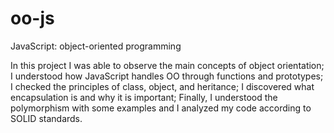 # oo-js
JavaScript: object-oriented programming

In this project I was able to observe the main concepts of object orientation;
I understood how JavaScript handles OO through functions and prototypes;
I checked the principles of class, object, and heritance;
I discovered what encapsulation is and why it is important; Finally, I understood the polymorphism with some examples and I analyzed my code according to SOLID standards.
